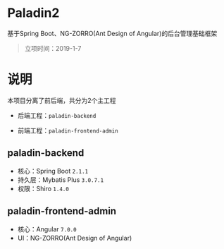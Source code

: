 # Paladin2

基于Spring Boot、NG-ZORRO(Ant Design of Angular)的后台管理基础框架

> 立项时间：2019-1-7


# 说明

本项目分离了前后端，共分为2个主工程

- 后端工程：`paladin-backend`

- 前端工程：`paladin-frontend-admin`

## paladin-backend

- 核心：Spring Boot `2.1.1`
- 持久层：Mybatis Plus `3.0.7.1`
- 权限：Shiro `1.4.0`

## paladin-frontend-admin

- 核心：Angular `7.0.0`
- UI：NG-ZORRO(Ant Design of Angular)
